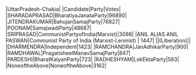  
|UttarPradesh-Chakia|
|Candidate|Party|Votes|
|SHARADAPRASAD|BharatiyaJanataParty|96890|
|JITENDRAKUMAR|BahujanSamajParty|76827|
|POONAM|SamajwadiParty|48687|
|SRIPRASAD|CommunistPartyofIndia(Marxist)|3098|
|ANIL ALIAS ANIL PASWAN|Communist Party of India (Marxist-Leninist) | 1447|
||(Liberation)||
|DHARMENDRA|Independent|1423|
|RAMCHANDRA|JanAdhikarParty|900|
|RAMDHAWAL|PragatisheelManavSamajParty|847|
|PARDESHI|BharatKalyanParty|723|
|RADHESHYAM|LokEktaParty|583|
|NoneoftheAbove|NoneoftheAbove|3162|
